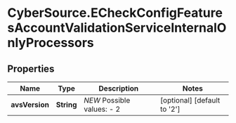 # CyberSource.ECheckConfigFeaturesAccountValidationServiceInternalOnlyProcessors

## Properties
Name | Type | Description | Notes
------------ | ------------- | ------------- | -------------
**avsVersion** | **String** | *NEW*  Possible values: - 2 | [optional] [default to '2']


